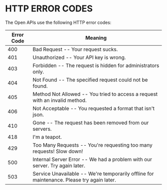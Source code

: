 # HTTP ERROR CODES

The Open APIs use the following HTTP error codes:

Error Code | Meaning
---------- | -------
400 | Bad Request -- Your request sucks.
401 | Unauthorized -- Your API key is wrong.
403 | Forbidden -- The request is hidden for administrators only.
404 | Not Found -- The specified request could not be found.
405 | Method Not Allowed -- You tried to access a request with an invalid method.
406 | Not Acceptable -- You requested a format that isn't json.
410 | Gone -- The request has been removed from our servers.
418 | I'm a teapot.
429 | Too Many Requests -- You're requesting too many requests! Slow down!
500 | Internal Server Error -- We had a problem with our server. Try again later.
503 | Service Unavailable -- We're temporarily offline for maintenance. Please try again later.
